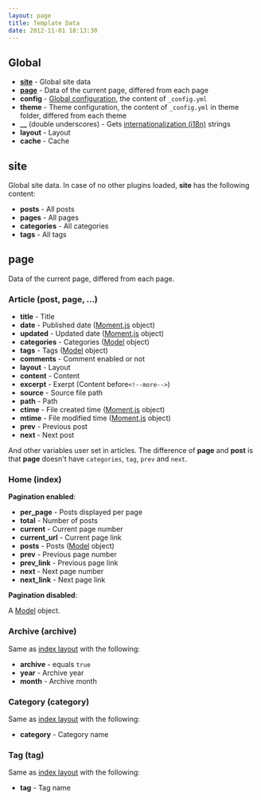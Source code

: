 ```yaml
---
layout: page
title: Template Data
date: 2012-11-01 18:13:30
---
```


## Global

- **[site](#site)** - Global site data
- **[page](#page)** - Data of the current page, differed from each page
- **config** - [Global configuration][3], the content of `_config.yml`
- **theme** - Theme configuration, the content of `_config.yml` in theme folder, differed from each theme
- **__** (double underscores) - Gets [internationalization (i18n)][9] strings
- **layout** - Layout
- **cache** - Cache

<a name="site"></a>
## site

Global site data. In case of no other plugins loaded, **site** has the following content:

- **posts** - All posts
- **pages** - All pages
- **categories** - All categories
- **tags** - All tags

<a name="page"></a>
## page

Data of the current page, differed from each page.

### Article (post, page, …)

- **title** - Title
- **date** - Published date ([Moment.js][7] object)
- **updated** - Updated date ([Moment.js][7] object)
- **categories** - Categories ([Model][5] object)
- **tags** - Tags ([Model][5] object)
- **comments** - Comment enabled or not
- **layout** - Layout
- **content** - Content
- **excerpt** - Exerpt (Content before`<!--more-->`)
- **source** - Source file path
- **path** - Path
- **ctime** - File created time ([Moment.js][7] object)
- **mtime** - File modified time ([Moment.js][7] object)
- **prev** - Previous post
- **next** - Next post

And other variables user set in articles. The difference of **page** and **post** is that **page** doesn't have `categories`, `tag`, `prev` and `next`.

<a name="index"></a>
### Home (index)

**Pagination enabled**:

- **per_page** - Posts displayed per page
- **total** - Number of posts
- **current** - Current page number
- **current_url** - Current page link
- **posts** - Posts ([Model][5] object)
- **prev** - Previous page number
- **prev_link** - Previous page link
- **next** - Next page number
- **next_link** - Next page link

**Pagination disabled**:

A [Model][5] object.

### Archive (archive)

Same as [index layout](#index) with the following:

- **archive** - equals `true`
- **year** - Archive year
- **month** - Archive month

### Category (category)

Same as [index layout](#index) with the following:

- **category** - Category name

### Tag (tag)

Same as [index layout](#index) with the following:

- **tag** - Tag name

[3]: configure.html
[5]: collection.html#model
[7]: http://momentjs.com/
[9]: global-variables.html#i18n